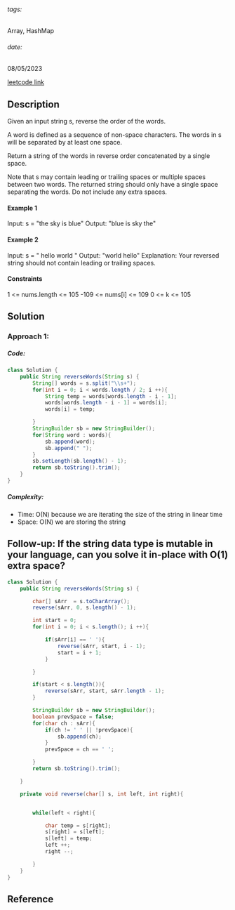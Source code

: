 ###### tags:

Array, HashMap

###### date:

08/05/2023

[leetcode link](https://leetcode.com/problems/reverse-words-in-a-string/)

## **Description**

Given an input string s, reverse the order of the words.

A word is defined as a sequence of non-space characters. The words in s will be separated by at least one space.

Return a string of the words in reverse order concatenated by a single space.

Note that s may contain leading or trailing spaces or multiple spaces between two words. The returned string should only have a single space separating the words. Do not include any extra spaces.

#### Example 1

Input: s = "the sky is blue"
Output: "blue is sky the"

#### Example 2

Input: s = " hello world "
Output: "world hello"
Explanation: Your reversed string should not contain leading or trailing spaces.

#### Constraints

1 <= nums.length <= 105
-109 <= nums[i] <= 109
0 <= k <= 105

## **Solution**

### Approach 1:

##### Code:

```java
class Solution {
    public String reverseWords(String s) {
        String[] words = s.split("\\s+");
        for(int i = 0; i < words.length / 2; i ++){
            String temp = words[words.length - i - 1];
            words[words.length - i - 1] = words[i];
            words[i] = temp;

        }
        StringBuilder sb = new StringBuilder();
        for(String word : words){
            sb.append(word);
            sb.append(" ");
        }
        sb.setLength(sb.length() - 1);
        return sb.toString().trim();
    }
}
```

##### Complexity:

- Time: O(N) because we are iterating the size of the string in linear time
- Space: O(N) we are storing the string

## Follow-up: If the string data type is mutable in your language, can you solve it in-place with O(1) extra space?

```JAVA
class Solution {
    public String reverseWords(String s) {

        char[] sArr  = s.toCharArray();
        reverse(sArr, 0, s.length() - 1);

        int start = 0;
        for(int i = 0; i < s.length(); i ++){

            if(sArr[i] == ' '){
                reverse(sArr, start, i - 1);
                start = i + 1;
            }

        }

        if(start < s.length()){
            reverse(sArr, start, sArr.length - 1);
        }

        StringBuilder sb = new StringBuilder();
        boolean prevSpace = false;
        for(char ch : sArr){
            if(ch != ' ' || !prevSpace){
                sb.append(ch);
            }
            prevSpace = ch == ' ';

        }
        return sb.toString().trim();

    }

    private void reverse(char[] s, int left, int right){


        while(left < right){

            char temp = s[right];
            s[right] = s[left];
            s[left] = temp;
            left ++;
            right --;

        }
    }
}

```

## **Reference**
